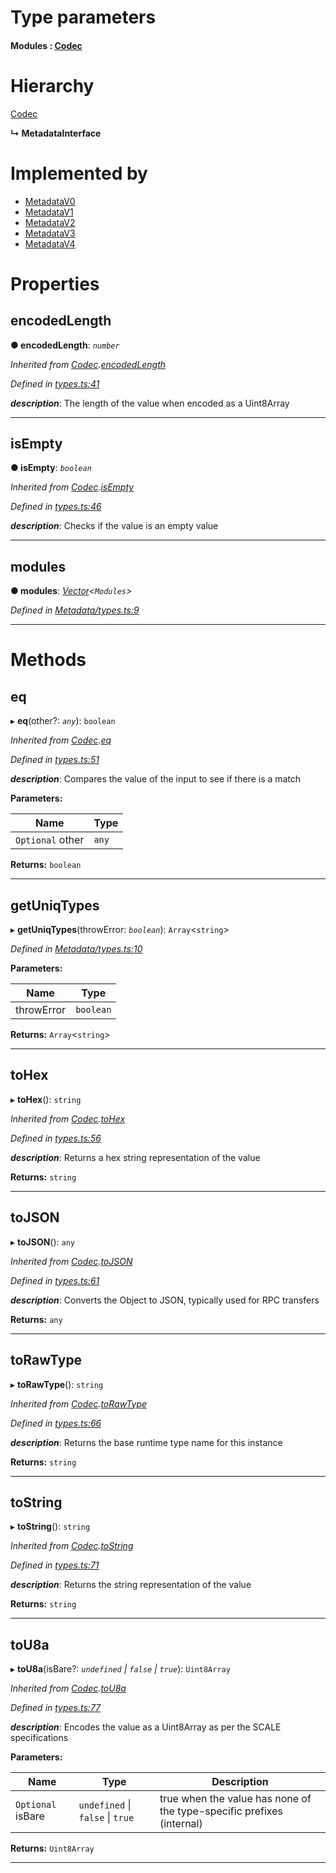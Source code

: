 

# Type parameters
#### Modules :  [Codec](_types_.codec.md)
# Hierarchy

 [Codec](_types_.codec.md)

**↳ MetadataInterface**

# Implemented by

* [MetadataV0](../classes/_metadata_v0_metadata_.metadatav0.md)
* [MetadataV1](../classes/_metadata_v1_metadata_.metadatav1.md)
* [MetadataV2](../classes/_metadata_v2_metadata_.metadatav2.md)
* [MetadataV3](../classes/_metadata_v3_metadata_.metadatav3.md)
* [MetadataV4](../classes/_metadata_v4_metadata_.metadatav4.md)

# Properties

<a id="encodedlength"></a>

##  encodedLength

**● encodedLength**: *`number`*

*Inherited from [Codec](_types_.codec.md).[encodedLength](_types_.codec.md#encodedlength)*

*Defined in [types.ts:41](https://github.com/polkadot-js/api/blob/6b6f04d/packages/types/src/types.ts#L41)*

*__description__*: The length of the value when encoded as a Uint8Array

___
<a id="isempty"></a>

##  isEmpty

**● isEmpty**: *`boolean`*

*Inherited from [Codec](_types_.codec.md).[isEmpty](_types_.codec.md#isempty)*

*Defined in [types.ts:46](https://github.com/polkadot-js/api/blob/6b6f04d/packages/types/src/types.ts#L46)*

*__description__*: Checks if the value is an empty value

___
<a id="modules"></a>

##  modules

**● modules**: *[Vector](../classes/_codec_vector_.vector.md)<`Modules`>*

*Defined in [Metadata/types.ts:9](https://github.com/polkadot-js/api/blob/6b6f04d/packages/types/src/Metadata/types.ts#L9)*

___

# Methods

<a id="eq"></a>

##  eq

▸ **eq**(other?: *`any`*): `boolean`

*Inherited from [Codec](_types_.codec.md).[eq](_types_.codec.md#eq)*

*Defined in [types.ts:51](https://github.com/polkadot-js/api/blob/6b6f04d/packages/types/src/types.ts#L51)*

*__description__*: Compares the value of the input to see if there is a match

**Parameters:**

| Name | Type |
| ------ | ------ |
| `Optional` other | `any` |

**Returns:** `boolean`

___
<a id="getuniqtypes"></a>

##  getUniqTypes

▸ **getUniqTypes**(throwError: *`boolean`*): `Array`<`string`>

*Defined in [Metadata/types.ts:10](https://github.com/polkadot-js/api/blob/6b6f04d/packages/types/src/Metadata/types.ts#L10)*

**Parameters:**

| Name | Type |
| ------ | ------ |
| throwError | `boolean` |

**Returns:** `Array`<`string`>

___
<a id="tohex"></a>

##  toHex

▸ **toHex**(): `string`

*Inherited from [Codec](_types_.codec.md).[toHex](_types_.codec.md#tohex)*

*Defined in [types.ts:56](https://github.com/polkadot-js/api/blob/6b6f04d/packages/types/src/types.ts#L56)*

*__description__*: Returns a hex string representation of the value

**Returns:** `string`

___
<a id="tojson"></a>

##  toJSON

▸ **toJSON**(): `any`

*Inherited from [Codec](_types_.codec.md).[toJSON](_types_.codec.md#tojson)*

*Defined in [types.ts:61](https://github.com/polkadot-js/api/blob/6b6f04d/packages/types/src/types.ts#L61)*

*__description__*: Converts the Object to JSON, typically used for RPC transfers

**Returns:** `any`

___
<a id="torawtype"></a>

##  toRawType

▸ **toRawType**(): `string`

*Inherited from [Codec](_types_.codec.md).[toRawType](_types_.codec.md#torawtype)*

*Defined in [types.ts:66](https://github.com/polkadot-js/api/blob/6b6f04d/packages/types/src/types.ts#L66)*

*__description__*: Returns the base runtime type name for this instance

**Returns:** `string`

___
<a id="tostring"></a>

##  toString

▸ **toString**(): `string`

*Inherited from [Codec](_types_.codec.md).[toString](_types_.codec.md#tostring)*

*Defined in [types.ts:71](https://github.com/polkadot-js/api/blob/6b6f04d/packages/types/src/types.ts#L71)*

*__description__*: Returns the string representation of the value

**Returns:** `string`

___
<a id="tou8a"></a>

##  toU8a

▸ **toU8a**(isBare?: *`undefined` \| `false` \| `true`*): `Uint8Array`

*Inherited from [Codec](_types_.codec.md).[toU8a](_types_.codec.md#tou8a)*

*Defined in [types.ts:77](https://github.com/polkadot-js/api/blob/6b6f04d/packages/types/src/types.ts#L77)*

*__description__*: Encodes the value as a Uint8Array as per the SCALE specifications

**Parameters:**

| Name | Type | Description |
| ------ | ------ | ------ |
| `Optional` isBare | `undefined` \| `false` \| `true` |  true when the value has none of the type-specific prefixes (internal) |

**Returns:** `Uint8Array`

___

